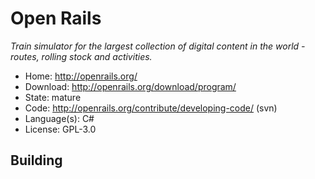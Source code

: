 # Open Rails

_Train simulator for the largest collection of digital content in the world - routes, rolling stock and activities._

- Home: http://openrails.org/
- Download: http://openrails.org/download/program/
- State: mature
- Code: http://openrails.org/contribute/developing-code/ (svn)
- Language(s): C#
- License: GPL-3.0

## Building

